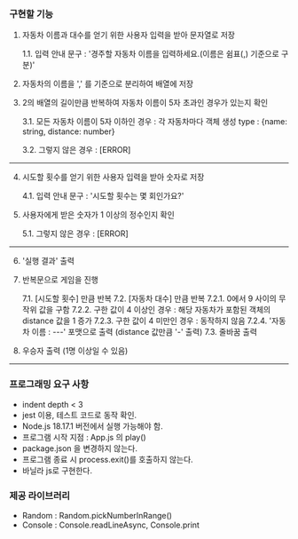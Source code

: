 ### 구현할 기능

1. 자동차 이름과 대수를 얻기 위한 사용자 입력을 받아 문자열로 저장

   1.1. 입력 안내 문구 : '경주할 자동차 이름을 입력하세요.(이름은 쉼표(,) 기준으로 구분)'

2. 자동차의 이름을 ',' 를 기준으로 분리하여 배열에 저장

3. 2의 배열의 길이만큼 반복하여 자동차 이름이 5자 초과인 경우가 있는지 확인

   3.1. 모든 자동차 이름이 5자 이하인 경우 : 각 자동차마다 객체 생성
   type : {name: string, distance: number}

   3.2. 그렇지 않은 경우 : [ERROR]

---

4. 시도할 횟수를 얻기 위한 사용자 입력을 받아 숫자로 저장

   4.1. 입력 안내 문구 : '시도할 횟수는 몇 회인가요?'

5. 사용자에게 받은 숫자가 1 이상의 정수인지 확인

   5.1. 그렇지 않은 경우 : [ERROR]

---

6. '실행 결과' 출력

7. 반복문으로 게임을 진행

   7.1. [시도할 횟수] 만큼 반복
   7.2. [자동차 대수] 만큼 반복
   7.2.1. 0에서 9 사이의 무작위 값을 구함
   7.2.2. 구한 값이 4 이상인 경우 : 해당 자동차가 포함된 객체의 distance 값을 1 증가
   7.2.3. 구한 값이 4 미만인 경우 : 동작하지 않음
   7.2.4. '자동차 이름 : ---' 포맷으로 출력 (distance 값만큼 '-' 출력)
   7.3. 줄바꿈 출력

8. 우승자 출력 (1명 이상일 수 있음)

---

### 프로그래밍 요구 사항

- indent depth < 3
- jest 이용, 테스트 코드로 동작 확인.
- Node.js 18.17.1 버전에서 실행 가능해야 함.
- 프로그램 시작 지점 : App.js 의 play()
- package.json 을 변경하지 않는다.
- 프로그램 종료 시 process.exit()를 호출하지 않는다.
- 바닐라 js로 구현한다.

### 제공 라이브러리

- Random : Random.pickNumberInRange()
- Console : Console.readLineAsync, Console.print
